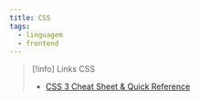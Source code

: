 ```yaml
---
title: CSS
tags:
  - linguagem
  - frontend
---
```

> [!info] Links CSS
> - [CSS 3 Cheat Sheet & Quick Reference](https://cheatsheets.zip/css3)

